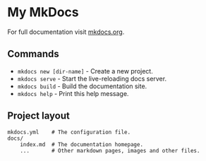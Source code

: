 # My MkDocs

For full documentation visit [mkdocs.org](https://mkdocs.org).

## Commands

* `mkdocs new [dir-name]` - Create a new project.
* `mkdocs serve` - Start the live-reloading docs server.
* `mkdocs build` - Build the documentation site.
* `mkdocs help` - Print this help message.

## Project layout

    mkdocs.yml    # The configuration file.
    docs/
        index.md  # The documentation homepage.
        ...       # Other markdown pages, images and other files.
